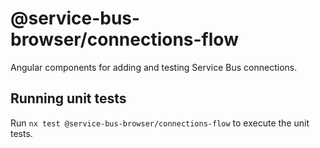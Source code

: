 # @service-bus-browser/connections-flow

Angular components for adding and testing Service Bus connections.

## Running unit tests

Run `nx test @service-bus-browser/connections-flow` to execute the unit tests.
